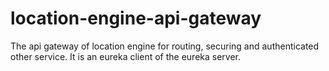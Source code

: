 # location-engine-api-gateway
The api gateway of location engine for routing, securing and authenticated other service. It is an eureka client of the eureka server.
